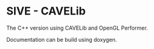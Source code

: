 # SIVE - CAVELib

The C++ version using CAVELib and OpenGL Performer.

Documentation can be build using doxygen.
